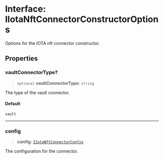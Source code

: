# Interface: IIotaNftConnectorConstructorOptions

Options for the IOTA nft connector constructor.

## Properties

### vaultConnectorType?

> `optional` **vaultConnectorType**: `string`

The type of the vault connector.

#### Default

```ts
vault
```

***

### config

> **config**: [`IIotaNftConnectorConfig`](IIotaNftConnectorConfig.md)

The configuration for the connector.
